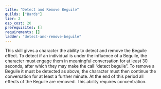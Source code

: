 ```yaml
---
title: "Detect and Remove Beguile"
guilds: ["Bards"]
tier: 2
osp_cost: 20
prerequisites: []
requirements: []
ladder: "detect-and-remove-beguile"
---
```

This skill gives a character the ability to detect and remove the Beguile effect. To detect if an individual is under the influence of a Beguile, the character must engage them in meaningful conversation for at least 30 seconds, after which they may make the call “detect beguile”. To remove a Beguile it must be detected as above, the character must then continue the conversation for at least a further minute. At the end of this period all effects of the Beguile are removed. This ability requires concentration.